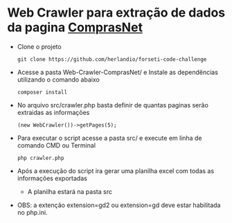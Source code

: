 # Web Crawler para extração de dados da pagina [ComprasNet](https://www.gov.br/compras/pt-br/acesso-a-informacao/noticias)

- Clone o projeto

  ```
  git clone https://github.com/herlandio/forseti-code-challenge
  ```
  
- Acesse a pasta Web-Crawler-ComprasNet/ e Instale as dependências utilizando o comando abaixo

  ```
  composer install
  ```
  
- No arquivo src/crawler.php basta definir de quantas paginas serão extraidas as informações

  ```
  (new WebCrawler())->getPages(5);
  ```
  
- Para executar o script acesse a pasta src/ e execute em linha de comando CMD ou Terminal

  ```
  php crawler.php
  ```
  
- Após a execução do script ira gerar uma planilha excel com todas as informações exportadas 

  - A planilha estará na pasta src

- OBS: a extenção extension=gd2 ou extension=gd deve estar habilitada no php.ini.
